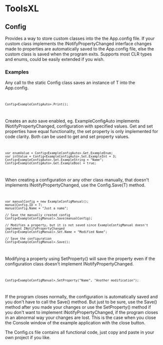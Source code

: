 # ToolsXL

## Config

Provides a way to store custom classes into the the App.config file.
If your custom class implements the INotifyPropertyChanged interface changes made to properties are automatically saved to the App.config file, else the custom class is saved when the program exits. Supports most CLR types and enums, could be easily extended if you wish.


### Examples

Any call to the static Config<T> class saves an instance of T into the App.config.
<code>
    
    Config<ExampleConfigAuto>.Print();
</code>

Creates an auto save enabled, eg. ExampleConfigAuto implements INotifyPropertyChanged, configuration with specified values. Get and set properties have equal functionality, the set property is only implemented for code clarity. Both can be used to get and set property values.
<code>
  
    var enumValue = Config<ExampleConfigAuto>.Get.ExampleEnum;
    var intValue = Config<ExampleConfigAuto>.Set.ExampleInt = 3;
    Config<ExampleConfigAuto>.Set.ExampleString = "Name";
    Config<ExampleConfigAuto>.Get.ExampleBool = true;
</code>

When creating a configuration or any other class manually, that doesn't implements INotifyPropertyChanged, use the Config<T>.Save(T) method.
<code>
    
    var manualConfig = new ExampleConfigManual();
    manualConfig.ID = 7;
    manualConfig.Name = "Just a name";

    // Save the manually created config
    Config<ExampleConfigManual>.Save(manualConfig);

    // Modifies a property, but it is not saved since ExampleConfigManual doesn't implement INotifyPropertyChanged
    Config<ExampleConfigManual>.Set.Name = "Modified Name";

    // Save the configuration
    Config<ExampleConfigManual>.Save();
</code>

Modifying a property using SetProperty() will save the property even if the configuration class doesn't implement INotifyPropertyChanged.
<code>
    
    Config<ExampleConfigManual>.SetProperty("Name", "Another modification");
</code>

If the program closes normally, the configuration is automatically saved and you don't have to call the Save() method. But just to be sure, use the Save() method after you made your changes or use the SetProperty() method if you don't want to implement INotifyPropertyChanged, if the program closes in an abnormal way your changes are lost. This is the case when you close the Console window of the example application with the close button.

The Config.cs file contains all functional code, just copy and paste in your own project if you like.
